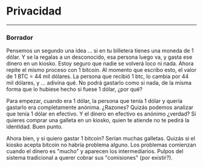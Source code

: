 # Privacidad

***

### Borrador

Pensemos un segundo una idea ... si en tu billetera tienes una moneda de 1 dólar. Y se la regalas a un desconocido, esa persona luego va, y gasta ese dinero en un kiosko. Estoy seguro que nadie se volverá loco ni nada. Ahora repite el mismo proceso con 1 bitcoin. Al momento que escribo esto, el valor de 1 BTC = 44 mil dólares. La persona que recibió 1 btc, lo cambia por 44 mil dólares, y ... adivina qué. No podrá gastarlo como si nada, de la misma forma que lo hubiese hecho si fuese 1 dólar, ¿por qué?

Para empezar, cuando era 1 dólar, la persona que tenía 1 dólar y quería gastarlo era completamente anónima. ¿Razones? Quizás podemos analizar que tenía 1 dólar en efectivo. Y el dinero en efectivo es anónimo ¿verdad? Si quieres comprar una galleta en un kiosko, quien te atiende no te pedirá la identidad. Buen punto.

Ahora bien, y si quiero gastar 1 bitcoin? Serían muchas galletas. Quizás si el kiosko acepta bitcoin no habría problema alguno.
Los problemas comienzan cuando el dinero es "mucho" y aparecen los intermediarios. Pulpos del sistema tradicional a querer cobrar sus "comisiones" (por existir?).
